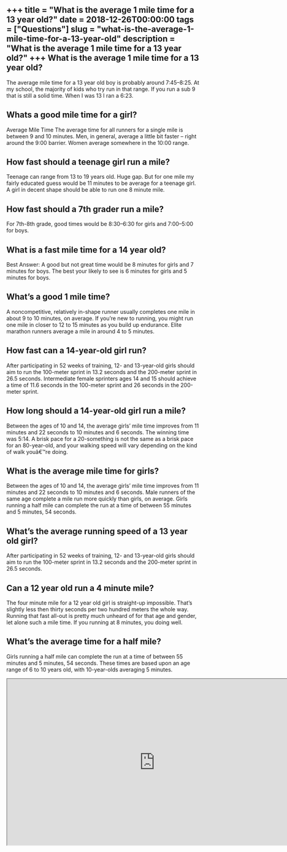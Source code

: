 +++
title = "What is the average 1 mile time for a 13 year old?"
date = 2018-12-26T00:00:00
tags = ["Questions"]
slug = "what-is-the-average-1-mile-time-for-a-13-year-old"
description = "What is the average 1 mile time for a 13 year old?"
+++
What is the average 1 mile time for a 13 year old?
--------------------------------------------------

The average mile time for a 13 year old boy is probably around 7:45–8:25. At my school, the majority of kids who try run in that range. If you run a sub 9 that is still a solid time. When I was 13 I ran a 6:23.

Whats a good mile time for a girl?
----------------------------------

Average Mile Time The average time for all runners for a single mile is between 9 and 10 minutes. Men, in general, average a little bit faster – right around the 9:00 barrier. Women average somewhere in the 10:00 range.

How fast should a teenage girl run a mile?
------------------------------------------

Teenage can range from 13 to 19 years old. Huge gap. But for one mile my fairly educated guess would be 11 minutes to be average for a teenage girl. A girl in decent shape should be able to run one 8 minute mile.

How fast should a 7th grader run a mile?
----------------------------------------

For 7th-8th grade, good times would be 8:30–6:30 for girls and 7:00–5:00 for boys.

What is a fast mile time for a 14 year old?
-------------------------------------------

Best Answer: A good but not great time would be 8 minutes for girls and 7 minutes for boys. The best your likely to see is 6 minutes for girls and 5 minutes for boys.

What’s a good 1 mile time?
--------------------------

A noncompetitive, relatively in-shape runner usually completes one mile in about 9 to 10 minutes, on average. If you’re new to running, you might run one mile in closer to 12 to 15 minutes as you build up endurance. Elite marathon runners average a mile in around 4 to 5 minutes.

How fast can a 14-year-old girl run?
------------------------------------

After participating in 52 weeks of training, 12- and 13-year-old girls should aim to run the 100-meter sprint in 13.2 seconds and the 200-meter sprint in 26.5 seconds. Intermediate female sprinters ages 14 and 15 should achieve a time of 11.6 seconds in the 100-meter sprint and 26 seconds in the 200-meter sprint.

How long should a 14-year-old girl run a mile?
----------------------------------------------

Between the ages of 10 and 14, the average girls’ mile time improves from 11 minutes and 22 seconds to 10 minutes and 6 seconds. The winning time was 5:14. A brisk pace for a 20-something is not the same as a brisk pace for an 80-year-old, and your walking speed will vary depending on the kind of walk youâ€™re doing.

What is the average mile time for girls?
----------------------------------------

Between the ages of 10 and 14, the average girls’ mile time improves from 11 minutes and 22 seconds to 10 minutes and 6 seconds. Male runners of the same age complete a mile run more quickly than girls, on average. Girls running a half mile can complete the run at a time of between 55 minutes and 5 minutes, 54 seconds.

What’s the average running speed of a 13 year old girl?
-------------------------------------------------------

After participating in 52 weeks of training, 12- and 13-year-old girls should aim to run the 100-meter sprint in 13.2 seconds and the 200-meter sprint in 26.5 seconds.

Can a 12 year old run a 4 minute mile?
--------------------------------------

The four minute mile for a 12 year old girl is straight-up impossible. That’s slightly less then thirty seconds per two hundred meters the whole way. Running that fast all-out is pretty much unheard of for that age and gender, let alone such a mile time. If you running at 8 minutes, you doing well.

What’s the average time for a half mile?
----------------------------------------

Girls running a half mile can complete the run at a time of between 55 minutes and 5 minutes, 54 seconds. These times are based upon an age range of 6 to 10 years old, with 10-year-olds averaging 5 minutes.

<iframe allow="accelerometer; autoplay; clipboard-write; encrypted-media; gyroscope; picture-in-picture" allowfullscreen="" class="__youtube_prefs__  epyt-is-override  no-lazyload" data-no-lazy="1" data-origheight="433" data-origwidth="770" data-skipgform_ajax_framebjll="" height="433" id="_ytid_59734" loading="lazy" src="https://www.youtube.com/embed/O4jmog6zXVs?enablejsapi=1&autoplay=0&cc_load_policy=0&cc_lang_pref=&iv_load_policy=1&loop=0&modestbranding=0&rel=1&fs=1&playsinline=0&autohide=2&theme=dark&color=red&controls=1&" title="YouTube player" width="770"></iframe>